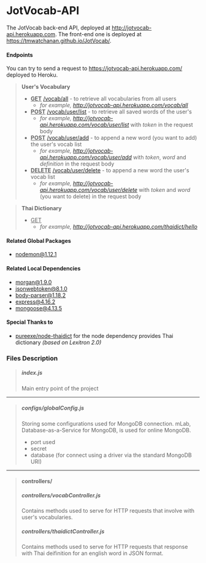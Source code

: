 # JotVocab-API
The JotVocab back-end API, deployed at http://jotvocab-api.herokuapp.com. The front-end one is deployed at https://tmwatchanan.github.io/JotVocab/.

#### Endpoints
You can try to send a request to https://jotvocab-api.herokuapp.com/ deployed to Heroku.

> **User's Vocabulary**
>+ **<ins>GET</ins>** [/vocab/all](https://jotvocab-api.herokuapp.com/vocab/all) - to retrieve all vocabularies from all users
>   + *for example, http://jotvocab-api.herokuapp.com/vocab/all*
>+ **<ins>POST</ins>** [/vocab/user/list](https://jotvocab-api.herokuapp.com/vocab/user/list) - to retrieve all saved words of the user's
>   + *for example, http://jotvocab-api.herokuapp.com/vocab/user/list* with *token* in the request body
>+ **<ins>POST</ins>** [/vocab/user/add](https://jotvocab-api.herokuapp.com/vocab/user/add) - to append a new word (you want to add) the user's vocab list
>   + *for example, http://jotvocab-api.herokuapp.com/vocab/user/add* with *token*, *word* and *definition* in the request body
>+ **<ins>DELETE</ins>** [/vocab/user/delete](https://jotvocab-api.herokuapp.com/vocab/user/delete) - to append a new word the user's vocab list
>   + *for example, http://jotvocab-api.herokuapp.com/vocab/user/delete* with *token* and *word* (you want to delete) in the request body

> **Thai Dictionary**
>+ <ins>GET</ins>
>   + *for example, http://jotvocab-api.herokuapp.com/thaidict/hello*

#### Related Global Packages
+ nodemon@1.12.1

#### Related Local Dependencies
+ morgan@1.9.0
+ jsonwebtoken@8.1.0
+ body-parser@1.18.2
+ express@4.16.2
+ mongoose@4.13.5

#### Special Thanks to
+ [pureexe/node-thaidict](https://github.com/pureexe/node-thaidict) for the node dependency provides Thai dictionary _(based on Lexitron 2.0)_

### Files Description

>##### index.js
> Main entry point of the project
-----------------------------------------------
> ##### configs/globalConfig.js
> Storing some configurations used for MongoDB connection. mLab, Database-as-a-Service for MongoDB, is used for online MongoDB.
> + port used
> + secret
> + database (for connect using a driver via the standard MongoDB URI)

-----------------------------------------------
>#### controllers/
> ##### controllers/vocabController.js
> Contains methods used to serve for HTTP requests that involve with user's vocabularies.
> ##### controllers/thaidictController.js
> Contains methods used to serve for HTTP requests that response with Thai deifinition for an english word in JSON format.